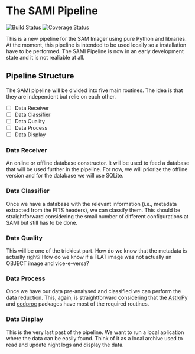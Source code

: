 # The SAMI Pipeline

[![Build Status](https://travis-ci.org/soar-telescope/sami.svg?branch=master)](https://travis-ci.org/soar-telescope/sami)
[![Coverage Status](https://coveralls.io/repos/github/soar-telescope/sami/badge.svg?branch=master)](https://coveralls.io/github/soar-telescope/sami?branch=master)


This is a new pipeline for the SAM Imager using pure Python and libraries. At the moment, this pipeline is intended to 
be used locally so a installation have to be performed. The SAMI Pipeline is now in an early development state and it 
is not realiable at all. 

## Pipeline Structure

The SAMI pipeline will be divided into five main routines. The idea is that they are independent but relie on each 
other.  

*[ ] Data Receiver
*[ ] Data Classifier
*[ ] Data Quality
*[ ] Data Process
*[ ] Data Display

### Data Receiver

An online or offline database constructor. It will be used to feed a database that will be used further in the pipeline. 
For now, we will priorize the offline version and for the database we will use SQLite.

### Data Classifier

Once we have a database with the relevant information (i.e., metadata extracted from the FITS headers), we can classify 
them. This should be straightforward considering the small number of different configurations at SAMI but still has to 
be done.

### Data Quality

This will be one of the trickiest part. How do we know that the metadata is actually right? How do we know if a FLAT
image was not actually an OBJECT image and vice-e-versa? 

### Data Process

Once we have our data pre-analysed and classified we can perform the data reduction. This, again, is straightforward 
considering that the [AstroPy]() and [ccdproc]() packages have most of the required routines.

### Data Display

This is the very last past of the pipeline. We want to run a local aplication where the data can be easily found. Think 
of it as a local archive used to read and update night logs and display the data.
       